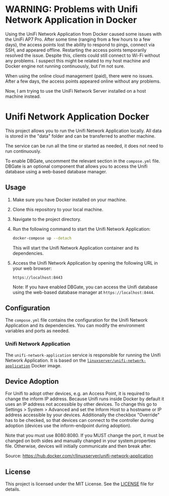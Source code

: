 # WARNING: Problems with Unifi Network Application in Docker

Using the UniFi Network Application from Docker caused some issues with the UniFi AP7 Pro. After some time (ranging from a few hours to a few days), the access points lost the ability to respond to pings, connect via SSH, and appeared offline. Restarting the access points temporarily resolved the issue. Despite this, clients could still connect to Wi-Fi without any problems. I suspect this might be related to my host machine and Docker engine not running continuously, but I'm not sure.

When using the online cloud management (paid), there were no issues. After a few days, the access points appeared online without any problems.

Now, I am trying to use the UniFi Network Server installed on a host machine instead.

# Unifi Network Application Docker

This project allows you to run the Unifi Network Application locally. All data is stored in the "data" folder and can be transferred to another machine.

The service can be run all the time or started as needed, it does not need to run continuously.

To enable DBGate, uncomment the relevant section in the `compose.yml` file. DBGate is an optional component that allows you to access the Unifi database using a web-based database manager.

## Usage

1. Make sure you have Docker installed on your machine.

2. Clone this repository to your local machine.

3. Navigate to the project directory.

4. Run the following command to start the Unifi Network Application:

    ```bash
    docker-compose up --detach
    ```

    This will start the Unifi Network Application container and its dependencies.

5. Access the Unifi Network Application by opening the following URL in your web browser:

    ```
    https://localhost:8443
    ```

    Note: If you have enabled DBGate, you can access the Unifi database using the web-based database manager at `https://localhost:8444`.

## Configuration

The `compose.yml` file contains the configuration for the Unifi Network Application and its dependencies. You can modify the environment variables and ports as needed.

### Unifi Network Application

The `unifi-network-application` service is responsible for running the Unifi Network Application. It is based on the [`linuxserver/unifi-network-application`](https://github.com/linuxserver/docker-unifi-network-application) Docker image.

## Device Adoption

For Unifi to adopt other devices, e.g. an Access Point, it is required to change the inform IP address. Because Unifi runs inside Docker by default it uses an IP address not accessible by other devices. To change this go to Settings > System > Advanced and set the Inform Host to a hostname or IP address accessible by your devices. Additionally the checkbox "Override" has to be checked, so that devices can connect to the controller during adoption (devices use the inform-endpoint during adoption).

Note that you must use 8080:8080. If you MUST change the port, it must be changed on both sides and manually changed in your system.properties file. Otherwise, devices will initially communicate and then break after.

Source: https://hub.docker.com/r/linuxserver/unifi-network-application

## License

This project is licensed under the MIT License. See the [LICENSE](LICENSE) file for details.